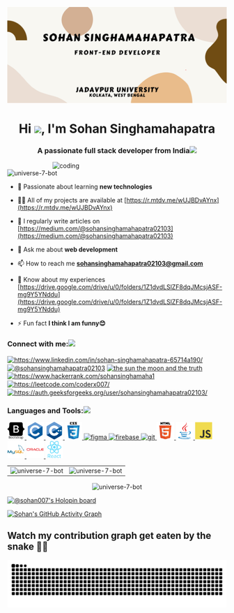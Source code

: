 ![logo](https://github.com/Universe-7-bot/Universe-7-bot/blob/main/Banner.png)
<h1 align="center">Hi <img src = "https://raw.githubusercontent.com/MartinHeinz/MartinHeinz/master/wave.gif" width = 40px>, I'm Sohan Singhamahapatra</h1>
<h3 align="center">A passionate full stack developer from India<img src = "https://media1.giphy.com/media/JZ40cnfnN11KycrvMF/giphy.gif?cid=ecf05e47a0n3gi1bfqntqmob8g9aid1oyj2wr3ds3mg700bl&rid=giphy.gif" width = 50px></h3>

<img align="right" alt="coding" width="400" src="https://user-images.githubusercontent.com/55389276/140866485-8fb1c876-9a8f-4d6a-98dc-08c4981eaf70.gif">

<p align="left"> <img src="https://komarev.com/ghpvc/?username=universe-7-bot&label=Profile%20views&color=0e75b6&style=flat" alt="universe-7-bot" /> </p>

- 🌱 Passionate about learning **new technologies**

- 👨‍💻 All of my projects are available at [https://r.mtdv.me/wUJBDvAYnx](https://r.mtdv.me/wUJBDvAYnx)

- 📝 I regularly write articles on [https://medium.com/@sohansinghamahapatra02103](https://medium.com/@sohansinghamahapatra02103)

- 💬 Ask me about **web development**

- 📫 How to reach me **sohansinghamahapatra02103@gmail.com**

- 📄 Know about my experiences [https://drive.google.com/drive/u/0/folders/1Z1dvdLSlZF8dqJMcsjASF-mg9Y5YNddu](https://drive.google.com/drive/u/0/folders/1Z1dvdLSlZF8dqJMcsjASF-mg9Y5YNddu)

- ⚡ Fun fact **I think I am funny😊**

<h3 align="left">Connect with me:<img src='https://raw.githubusercontent.com/ShahriarShafin/ShahriarShafin/main/Assets/handshake.gif' width="90px"></h3>
<p align="left">
<a href="https://linkedin.com/in/https://www.linkedin.com/in/sohan-singhamahapatra-65714a190/" target="blank"><img align="center" src="https://raw.githubusercontent.com/rahuldkjain/github-profile-readme-generator/master/src/images/icons/Social/linked-in-alt.svg" alt="https://www.linkedin.com/in/sohan-singhamahapatra-65714a190/" height="30" width="40" /></a>
<a href="https://medium.com/@sohansinghamahapatra02103" target="blank"><img align="center" src="https://raw.githubusercontent.com/rahuldkjain/github-profile-readme-generator/master/src/images/icons/Social/medium.svg" alt="@sohansinghamahapatra02103" height="30" width="40" /></a>
<a href="https://www.youtube.com/c/the sun the moon and the truth" target="blank"><img align="center" src="https://raw.githubusercontent.com/rahuldkjain/github-profile-readme-generator/master/src/images/icons/Social/youtube.svg" alt="the sun the moon and the truth" height="30" width="40" /></a>
<a href="https://www.hackerrank.com/https://www.hackerrank.com/sohansinghamaha1" target="blank"><img align="center" src="https://raw.githubusercontent.com/rahuldkjain/github-profile-readme-generator/master/src/images/icons/Social/hackerrank.svg" alt="https://www.hackerrank.com/sohansinghamaha1" height="30" width="40" /></a>
<a href="https://www.leetcode.com/https://leetcode.com/coderx007/" target="blank"><img align="center" src="https://raw.githubusercontent.com/rahuldkjain/github-profile-readme-generator/master/src/images/icons/Social/leet-code.svg" alt="https://leetcode.com/coderx007/" height="30" width="40" /></a>
<a href="https://auth.geeksforgeeks.org/user/https://auth.geeksforgeeks.org/user/sohansinghamahapatra02103/" target="blank"><img align="center" src="https://raw.githubusercontent.com/rahuldkjain/github-profile-readme-generator/master/src/images/icons/Social/geeks-for-geeks.svg" alt="https://auth.geeksforgeeks.org/user/sohansinghamahapatra02103/" height="30" width="40" /></a>
</p>

<h3 align="left">Languages and Tools:<img src = "https://media2.giphy.com/media/QssGEmpkyEOhBCb7e1/giphy.gif?cid=ecf05e47a0n3gi1bfqntqmob8g9aid1oyj2wr3ds3mg700bl&rid=giphy.gif" width = 32px></h3>
<p align="left"> <a href="https://getbootstrap.com" target="_blank" rel="noreferrer"> <img src="https://raw.githubusercontent.com/devicons/devicon/master/icons/bootstrap/bootstrap-plain-wordmark.svg" alt="bootstrap" width="40" height="40"/> </a> <a href="https://www.cprogramming.com/" target="_blank" rel="noreferrer"> <img src="https://raw.githubusercontent.com/devicons/devicon/master/icons/c/c-original.svg" alt="c" width="40" height="40"/> </a> <a href="https://www.w3schools.com/cpp/" target="_blank" rel="noreferrer"> <img src="https://raw.githubusercontent.com/devicons/devicon/master/icons/cplusplus/cplusplus-original.svg" alt="cplusplus" width="40" height="40"/> </a> <a href="https://www.w3schools.com/css/" target="_blank" rel="noreferrer"> <img src="https://raw.githubusercontent.com/devicons/devicon/master/icons/css3/css3-original-wordmark.svg" alt="css3" width="40" height="40"/> </a> <a href="https://www.figma.com/" target="_blank" rel="noreferrer"> <img src="https://www.vectorlogo.zone/logos/figma/figma-icon.svg" alt="figma" width="40" height="40"/> </a> <a href="https://firebase.google.com/" target="_blank" rel="noreferrer"> <img src="https://www.vectorlogo.zone/logos/firebase/firebase-icon.svg" alt="firebase" width="40" height="40"/> </a> <a href="https://git-scm.com/" target="_blank" rel="noreferrer"> <img src="https://www.vectorlogo.zone/logos/git-scm/git-scm-icon.svg" alt="git" width="40" height="40"/> </a> <a href="https://www.w3.org/html/" target="_blank" rel="noreferrer"> <img src="https://raw.githubusercontent.com/devicons/devicon/master/icons/html5/html5-original-wordmark.svg" alt="html5" width="40" height="40"/> </a> <a href="https://www.java.com" target="_blank" rel="noreferrer"> <img src="https://raw.githubusercontent.com/devicons/devicon/master/icons/java/java-original.svg" alt="java" width="40" height="40"/> </a> <a href="https://developer.mozilla.org/en-US/docs/Web/JavaScript" target="_blank" rel="noreferrer"> <img src="https://raw.githubusercontent.com/devicons/devicon/master/icons/javascript/javascript-original.svg" alt="javascript" width="40" height="40"/> </a> <a href="https://www.mysql.com/" target="_blank" rel="noreferrer"> <img src="https://raw.githubusercontent.com/devicons/devicon/master/icons/mysql/mysql-original-wordmark.svg" alt="mysql" width="40" height="40"/> </a> <a href="https://www.oracle.com/" target="_blank" rel="noreferrer"> <img src="https://raw.githubusercontent.com/devicons/devicon/master/icons/oracle/oracle-original.svg" alt="oracle" width="40" height="40"/> </a> <a href="https://reactjs.org/" target="_blank" rel="noreferrer"> <img src="https://raw.githubusercontent.com/devicons/devicon/master/icons/react/react-original-wordmark.svg" alt="react" width="40" height="40"/> </a> </p>

<!-- <p><img align="center" src="https://github-readme-stats.vercel.app/api/top-langs?username=universe-7-bot&show_icons=true&locale=en&layout=compact" alt="universe-7-bot" /></p>

<p>&nbsp;<img align="center" src="https://github-readme-stats.vercel.app/api?username=universe-7-bot&show_icons=true&locale=en" alt="universe-7-bot" /></p>

<p><img align="center" src="https://github-readme-streak-stats.herokuapp.com/?user=universe-7-bot&" alt="universe-7-bot" /></p> -->
<table>
  <tr>
   
<td><img src="https://github-readme-stats.vercel.app/api?username=universe-7-bot&include_all_commits=true&count_private=true&show_icons=true&line_height=20&title_color=7A7ADB&icon_color=2234AE&text_color=D3D3D3&bg_color=0,000000,130F40" alt="universe-7-bot" />
    <td><img src="https://github-readme-stats.vercel.app/api/top-langs?username=universe-7-bot&show_icons=true&locale=en&layout=compact&title_color=7A7ADB&icon_color=2234AE&text_color=D3D3D3&bg_color=0,000000,130F40" alt="universe-7-bot" /></td>
  </tr>
</table>

<div align="center">
<p><img align="center" src="https://github-readme-streak-stats.herokuapp.com/?user=universe-7-bot&theme=dark" alt="universe-7-bot" /></p>
  </div>

[![@sohan007's Holopin board](https://holopin.me/sohan007)](https://holopin.io/@sohan007)

[![Sohan's GitHub Activity Graph](https://activity-graph.herokuapp.com/graph?username=Universe-7-bot&theme=xcode)](https://git.io/Universe-7-bot)

## Watch my contribution graph get eaten by the snake 💁😍
![Snake animation](https://github.com/Universe-7-bot/Universe-7-bot/blob/output/github-contribution-grid-snake.svg)
<!-- 
## Watch my name as contributions animation 💁😍
![snake gif](gitartwork.svg) -->
